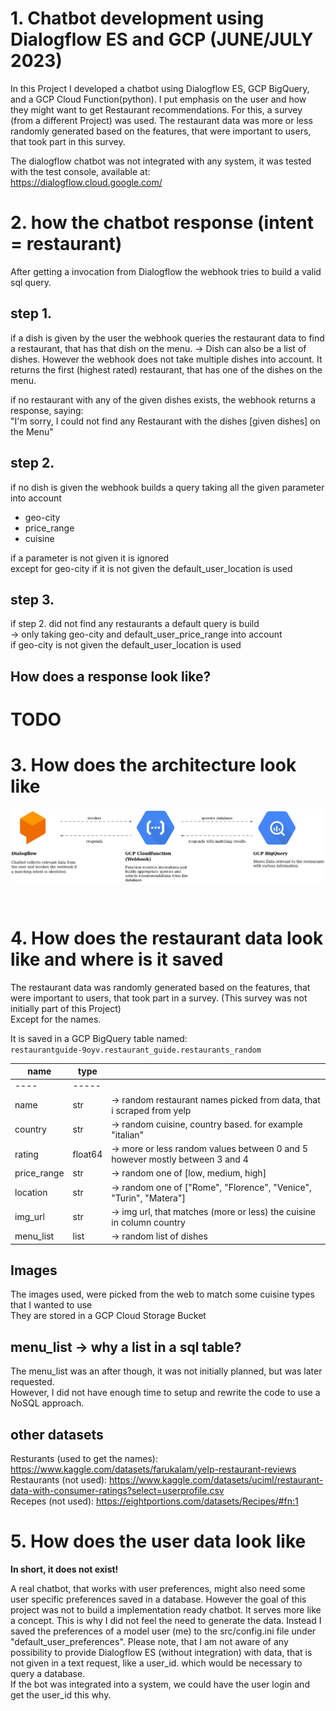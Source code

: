 # 1. Chatbot development using Dialogflow ES and GCP (JUNE/JULY 2023)

In this Project I developed a chatbot using Dialogflow ES, GCP BigQuery, and a GCP Cloud Function(python). 
I put emphasis on the user and how they might want to get Restaurant recommendations. 
For this, a survey (from a different Project) was used. 
The restaurant data was more or less randomly generated based on the features, 
that were important to users, that took part in this survey. 

The dialogflow chatbot was not integrated with any system, it was tested with the test console, available at: <br>
https://dialogflow.cloud.google.com/ 

# 2. how the chatbot response (intent = restaurant)

After getting a invocation from Dialogflow the webhook tries to build a valid sql query.

## step 1.

if a dish is given by the user 
the webhook queries the restaurant data to find a restaurant, that has that dish on the menu.
-> Dish can also be a list of dishes. However the webhook does not take multiple dishes into account. It returns the first (highest rated) restaurant, that has one of the dishes on the menu. 

if no restaurant with any of the given dishes exists, the webhook returns a response, saying: <br>
"I'm sorry, I could not find any Restaurant with the dishes [given dishes] on the Menu" <br>


## step 2.

if no dish is given 
the webhook builds a query taking all the given parameter into account <br>
- geo-city 
- price_range
- cuisine

if a parameter is not given it is ignored <br>
except for geo-city if it is not given the default_user_location is used <br>


## step 3. 

if step 2. did not find any restaurants a default query is build <br>
-> only taking geo-city and default_user_price_range into account <br>
if geo-city is not given the default_user_location is used <br>

## How does a response look like? 
# TODO

# 3. How does the architecture look like

![plot](architecture.png)

<br>

# 4. How does the restaurant data look like and where is it saved 

The restaurant data was randomly generated based on the features, 
that were important to users, that took part in a survey. (This survey was not initially part of this Project) <br>
Except for the names. <br>

It is saved in a GCP BigQuery table named: <br>
`restaurantguide-9oyv.restaurant_guide.restaurants_random`

| name        | type    |                                                                              |
|-------------|---------|------------------------------------------------------------------------------|
| ----        | -----   |                                                                              |
| name        | str     | -> random restaurant names picked from data, that i scraped from yelp        |
| country     | str     | -> random cuisine, country based. for example "italian"                      |
| rating      | float64 | -> more or less random values between 0 and 5 however mostly between 3 and 4 |
| price_range | str     | -> random one of [low, medium, high]                                         |
| location    | str     | -> random one of ["Rome", "Florence", "Venice", "Turin", "Matera"]           |
| img_url     | str     | -> img url, that matches (more or less) the cuisine in column country        |
| menu_list   | list    | -> random list of dishes                                                     |

## Images 

The images used, were picked from the web to match some cuisine types that I wanted to use <br>
They are stored in a GCP Cloud Storage Bucket <br>

## menu_list -> why a list in a sql table?

The menu_list was an after though, it was not initially planned, but was later requested. <br>
However, I did not have enough time to setup and rewrite the code to use a NoSQL approach. <br>

## other datasets 

Resturants (used to get the names): https://www.kaggle.com/datasets/farukalam/yelp-restaurant-reviews <br>
Restaurants (not used): https://www.kaggle.com/datasets/uciml/restaurant-data-with-consumer-ratings?select=userprofile.csv <br>
Recepes (not used): https://eightportions.com/datasets/Recipes/#fn:1 <br>

# 5. How does the user data look like 

<strong> In short, it does not exist! </strong>

A real chatbot, that works with user preferences, might also need some user specific preferences saved in a database.
However the goal of this project was not to build a implementation ready chatbot. It serves more like a concept. This is why I did not feel the need to generate the data. Instead I saved the preferences of a model user (me) to the src/config.ini file under "default_user_preferences". 
Please note, that I am not aware of any possibility to provide Dialogflow ES (without integration) with data, that is not given in a text request, like a user_id. which would be necessary to query a database.<br>
If the bot was integrated into a system, we could have the user login and get the user_id this why. <br>

